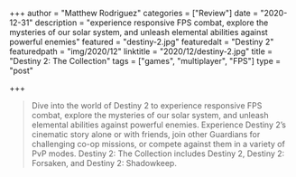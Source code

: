 +++
author = "Matthew Rodriguez"
categories = ["Review"]
date = "2020-12-31"
description = "experience responsive FPS combat, explore the mysteries of our solar system, and unleash elemental abilities against powerful enemies"
featured = "destiny-2.jpg"
featuredalt = "Destiny 2"
featuredpath = "img/2020/12"
linktitle = "2020/12/destiny-2.jpg"
title = "Destiny 2: The Collection"
tags = ["games", "multiplayer", "FPS"]
type = "post"

+++

> Dive into the world of Destiny 2 to experience responsive FPS combat, explore the mysteries of our solar system, and unleash elemental abilities against powerful enemies. Experience Destiny 2’s cinematic story alone or with friends, join other Guardians for challenging co-op missions, or compete against them in a variety of PvP modes. Destiny 2: The Collection includes Destiny 2, Destiny 2: Forsaken, and Destiny 2: Shadowkeep.
